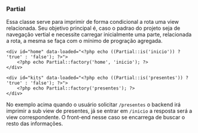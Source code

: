 ### Partial

Essa classe serve para imprimir de forma condicional a rota uma view relacionada.
Seu objetivo principal é, caso o padrao do projeto seja de navegação vertial e necessite carregar inicialmente uma parte, relacionada a rota, a mesma se faça com o mínimo de progração agregada.

    <div id="home" data-loaded="<?php echo ((Partial::is('inicio')) ? 'true' : 'false'); ?>">
        <?php echo Partial::factory('home', 'inicio'); ?>
    </div>

    <div id="kits" data-loaded="<?php echo ((Partial::is('presentes')) ? 'true' : 'false'); ?>">
        <?php echo Partial::factory('presentes'); ?>
    </div>

No exemplo acima quando o usuário solicitar `/presentes` o backend irá imprimir a sub view de presentes, já se entrar em `/inicio` a resposta será a view correspondente. O front-end nesse caso se encarrega de buscar o resto das informações.